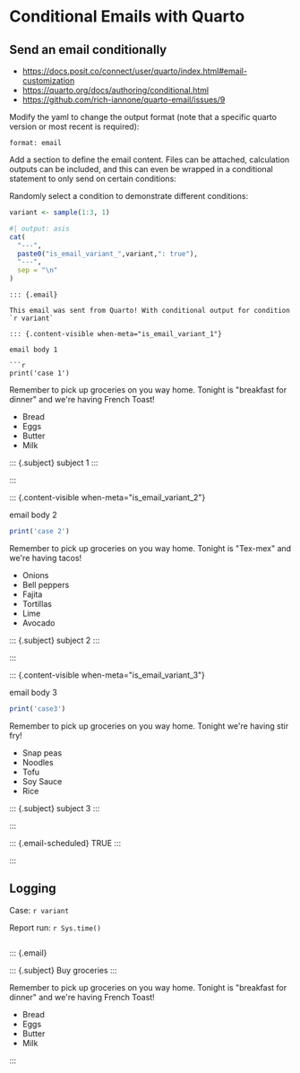 # Conditional Emails with Quarto

## Send an email conditionally

- <https://docs.posit.co/connect/user/quarto/index.html#email-customization> 
- <https://quarto.org/docs/authoring/conditional.html> 
- <https://github.com/rich-iannone/quarto-email/issues/9> 

Modify the yaml to change the output format (note that a specific quarto version or most recent is required): 

```
format: email
```

Add a section to define the email content. Files can be attached, calculation outputs can be included, and this can even be wrapped in a conditional statement to only send on certain conditions: 

Randomly select a condition to demonstrate different conditions: 

```r
variant <- sample(1:3, 1)
```

```r
#| output: asis
cat(
  "---",
  paste0("is_email_variant_",variant,": true"),
  "---",
  sep = "\n"
)
```

```
::: {.email}

This email was sent from Quarto! With conditional output for condition `r variant`

::: {.content-visible when-meta="is_email_variant_1"}

email body 1

```r
print('case 1')
```

Remember to pick up groceries on you way home. Tonight is "breakfast
for dinner" and we're having French Toast!

* Bread
* Eggs
* Butter
* Milk

::: {.subject}
subject 1
:::

:::

::: {.content-visible when-meta="is_email_variant_2"}

email body 2

```r
print('case 2')
```

Remember to pick up groceries on you way home. Tonight is "Tex-mex" and we're having tacos!

* Onions
* Bell peppers
* Fajita
* Tortillas
* Lime
* Avocado

::: {.subject}
subject 2
:::


:::

::: {.content-visible when-meta="is_email_variant_3"}

email body 3

```r
print('case3')
```

Remember to pick up groceries on you way home. Tonight we're having stir fry!

* Snap peas
* Noodles
* Tofu
* Soy Sauce
* Rice

::: {.subject}
subject 3
:::

:::

::: {.email-scheduled}
TRUE
:::

:::

## Logging

Case: `r variant`

Report run: `r Sys.time()`
```

```

::: {.email}

::: {.subject}
Buy groceries
:::

Remember to pick up groceries on you way home. Tonight is "breakfast
for dinner" and we're having French Toast!

* Bread
* Eggs
* Butter
* Milk

:::
```